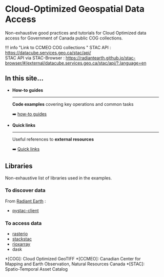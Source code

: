 # Cloud-Optimized Geospatial Data Access
Non-exhaustive good practices and tutorials for Cloud Optimized data access
for Government of Canada public COG collections. 

!!! info "Link to CCMEO COG collections "
    STAC API : <https://datacube.services.geo.ca/stac/api/>  
    STAC API via STAC-Browser : <https://radiantearth.github.io/stac-browser/#/external/datacube.services.geo.ca/stac/api/?.language=en>

<!--- 
What should be on the main page : 
A single sentence that says what the product is, succinctly and memorably.
A paragraph of one to three short sentences, that describe what the product does.
A third paragraph of similar length, this time explaining what need the product meets.
Finally, a paragraph that describes whom the product is useful for.
-->


## In this site...
<div class="grid cards" markdown>

<!-- -   __Tutorial__

    ---

    **Start here**: a hands-on introduction to Example Product for new users -->
    


-   __How-to guides__

    ---

    **Code examples** covering key operations and common tasks
    
    :arrow_right: [how-to guides](pystac-client.md)

-   __Quick links__

    ---

    Useful references to **external resources**  


    :arrow_right: [Quick links](reference.md)

<!-- -   __Explanation__  

    ---
    **Discussion and clarification** of key topics -->
</div>

## Libraries
Non-exhaustive list of libraries used in the examples.

### To discover data  

From [Radiant Earth] :  

- [pystac-client]

### To access data  

- [rasterio]
- [stackstac]
- [rioxarray]
- dask

[pystac-client]: https://pystac-client.readthedocs.io/en/stable/usage.html
[rasterio]: https://rasterio.readthedocs.io/en/latest/quickstart.html
[stackstac]: https://stackstac.readthedocs.io/en/latest/basic.html
[rioxarray]: https://corteva.github.io/rioxarray/stable/
[Radiant Earth]: https://github.com/radiantearth
*[COG]: Cloud Optimized GeoTIFF
*[CCMEO]: Canadian Center for Mapping and Earth Observation, Natural Resources Canada
*[STAC]: Spatio-Temporal Asset Catalog